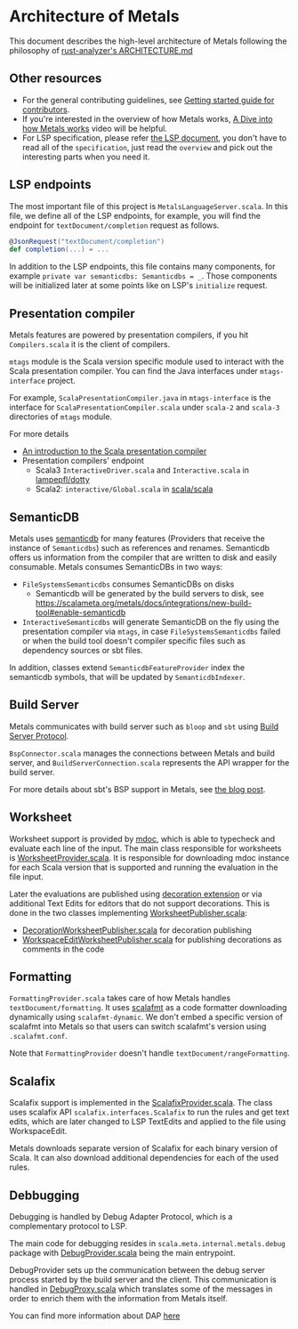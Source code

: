 # Architecture of Metals

This document describes the high-level architecture of Metals following the philosophy of [rust-analyzer's ARCHITECTURE.md](https://matklad.github.io/2021/02/06/ARCHITECTURE.md.html)

## Other resources

- For the general contributing guidelines, see [Getting started guide for contributors](https://scalameta.org/metals/docs/contributors/getting-started/).
- If you're interested in the overview of how Metals works, [A Dive into how Metals works](https://youtu.be/fpzN_vTBy18) video will be helpful.
- For LSP specification, please refer [the LSP document](https://microsoft.github.io/language-server-protocol/), you don't have to read all of the `specification`, just read the `overview` and pick out the interesting parts when you need it.

## LSP endpoints

The most important file of this project is `MetalsLanguageServer.scala`. In this file, we define all of the LSP endpoints, for example, you will find the endpoint for `textDocument/completion` request as follows.

```scala
@JsonRequest("textDocument/completion")
def completion(...) = ...
```

In addition to the LSP endpoints, this file contains many components, for example `private var semanticdbs: Semanticdbs = _`. Those components will be initialized later at some points like on LSP's `initialize` request.

## Presentation compiler

Metals features are powered by presentation compilers, if you hit `Compilers.scala` it is the client of compilers.

`mtags` module is the Scala version specific module used to interact with the Scala presentation compiler. You can find the Java interfaces under `mtags-interface` project.

For example, `ScalaPresentationCompiler.java` in `mtags-interface` is the interface for `ScalaPresentationCompiler.scala` under `scala-2` and `scala-3` directories of `mtags` module.

For more details

- [An introduction to the Scala presentation compiler](https://www.chris-kipp.io/blog/an-intro-to-the-scala-presentation-compiler)
- Presentation compilers' endpoint
  - Scala3 `InteractiveDriver.scala` and `Interactive.scala` in [lampepfl/dotty](https://github.com/lampepfl/dotty)
  - Scala2: `interactive/Global.scala` in [scala/scala](https://github.com/scala/scala)

## SemanticDB

Metals uses [semanticdb](https://scalameta.org/docs/semanticdb/guide.html) for many features (Providers that receive the instance of `Semanticdbs`) such as references and renames. Semanticdb offers us information from the compiler that are written to disk and easily consumable. Metals consumes SemanticDBs in two ways:

- `FileSystemsSemanticdbs` consumes SemanticDBs on disks
  - Semanticdb will be generated by the build servers to disk, see https://scalameta.org/metals/docs/integrations/new-build-tool#enable-semanticdb
- `InteractiveSemanticdbs` will generate SemanticDB on the fly using the presentation compiler via `mtags`, in case `FileSystemsSemanticdbs` failed or when the build tool doesn't compiler specific files such as dependency sources or sbt files.

In addition, classes extend `SemanticdbFeatureProvider` index the semanticdb symbols, that will be updated by `SemanticdbIndexer`.

## Build Server

Metals communicates with build server such as `bloop` and `sbt` using [Build Server Protocol](https://build-server-protocol.github.io/).

`BspConnector.scala` manages the connections between Metals and build server, and `BuildServerConnection.scala` represents the API wrapper for the build server.

For more details about sbt's BSP support in Metals, see [the blog post](https://scalameta.org/metals/blog/2020/11/06/sbt-BSP-support/).

## Worksheet

 Worksheet support is provided by [mdoc](https://github.com/scalameta/mdoc), which is able to typecheck and evaluate each line of the input. The main class responsible for worksheets is [WorksheetProvider.scala](https://github.com/scalameta/metals/blob/main/metals/src/main/scala/scala/meta/internal/worksheets/WorksheetProvider.scala). It is responsible for downloading mdoc instance for each Scala version that is supported and running the evaluation in the file input.
 
 Later the evaluations are published using [decoration extension](https://scalameta.org/metals/docs/integrations/decoration-protocol) or via additional Text Edits for editors that do not support decorations. This is done in the two classes implementing [WorksheetPublisher.scala](https://github.com/scalameta/metals/blob/main/metals/src/main/scala/scala/meta/internal/worksheets/WorksheetPublisher.scala):
 - [DecorationWorksheetPublisher.scala](https://github.com/scalameta/metals/blob/main/metals/src/main/scala/scala/meta/internal/worksheets/DecorationWorksheetPublisher.scala) for decoration publishing
 - [WorkspaceEditWorksheetPublisher.scala](https://github.com/scalameta/metals/blob/main/metals/src/main/scala/scala/meta/internal/worksheets/WorkspaceEditWorksheetPublisher.scala) for publishing decorations as comments in the code

## Formatting

`FormattingProvider.scala` takes care of how Metals handles `textDocument/formatting`. It uses [scalafmt](https://github.com/scalameta/scalafmt) as a code formatter downloading dynamically using `scalafmt-dynamic`.
We don't embed a specific version of scalafmt into Metals so that users can switch scalafmt's version using `.scalafmt.conf`.

Note that `FormattingProvider` doesn't handle `textDocument/rangeFormatting`.

## Scalafix

Scalafix support is implemented in the [ScalafixProvider.scala](https://github.com/scalameta/metals/blob/main/metals/src/main/scala/scala/meta/internal/metals/ScalafixProvider.scala). The class uses scalafix API `scalafix.interfaces.Scalafix` to run the rules and get text edits, which are later changed to LSP TextEdits and applied to the file using WorkspaceEdit.

Metals downloads separate version of Scalafix for each binary version of Scala. It can also download additional dependencies for each of the used rules.

## Debbugging


Debugging is handled by Debug Adapter Protocol, which is a complementary protocol to LSP.

The main code for debugging resides in `scala.meta.internal.metals.debug` package with [DebugProvider.scala](https://github.com/scalameta/metals/blob/main/metals/src/main/scala/scala/meta/internal/metals/debug/DebugProvider.scala) being the main entrypoint. 

DebugProvider sets up the communication between the debug server process started by the build server and the client.  This communication is handled in [DebugProxy.scala](https://github.com/scalameta/metals/blob/main/metals/src/main/scala/scala/meta/internal/metals/debug/DebugProxy.scala) which translates some of the messages in order to enrich them with the information from Metals itself.

You can find more information about DAP [here](https://github.com/scalacenter/bloop/blob/main/docs/debug-adapter.md)
